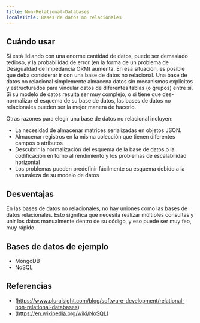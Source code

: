 ```yaml
---
title: Non-Relational-Databases
localeTitle: Bases de datos no relacionales
---
```

## Cuándo usar

Si está lidiando con una enorme cantidad de datos, puede ser demasiado tedioso, y la probabilidad de error (en la forma de un problema de Desigualdad de Impedancia ORM) aumenta. En esa situación, es posible que deba considerar ir con una base de datos no relacional. Una base de datos no relacional simplemente almacena datos sin mecanismos explícitos y estructurados para vincular datos de diferentes tablas (o grupos) entre sí. Si su modelo de datos resulta ser muy complejo, o si tiene que des-normalizar el esquema de su base de datos, las bases de datos no relacionales pueden ser la mejor manera de hacerlo.

Otras razones para elegir una base de datos no relacional incluyen:

*   La necesidad de almacenar matrices serializadas en objetos JSON.
*   Almacenar registros en la misma colección que tienen diferentes campos o atributos
*   Descubrir la normalización del esquema de la base de datos o la codificación en torno al rendimiento y los problemas de escalabilidad horizontal
*   Los problemas pueden predefinir fácilmente su esquema debido a la naturaleza de su modelo de datos

## Desventajas

En las bases de datos no relacionales, no hay uniones como las bases de datos relacionales. Esto significa que necesita realizar múltiples consultas y unir los datos manualmente dentro de su código, y eso puede ser muy feo, muy rápido.

## Bases de datos de ejemplo

*   MongoDB
*   NoSQL

## Referencias

*   (https://www.pluralsight.com/blog/software-development/relational-non-relational-databases)
*   (https://en.wikipedia.org/wiki/NoSQL)